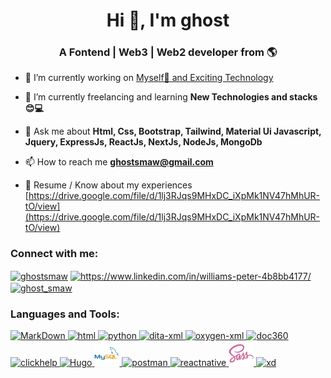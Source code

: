 

<!--
**Ghostsmaw/ghostsmaw** is a ✨ _special_ ✨ repository because its `README.md` (this file) appears on your GitHub profile.

Here are some ideas to get you started:

- 🔭 I’m currently working on ...
- 🌱 I’m currently learning ...
- 👯 I’m looking to collaborate on ...
- 🤔 I’m looking for help with ...
- 💬 Ask me about ...
- 📫 How to reach me: ...
- 😄 Pronouns: ...
- ⚡ Fun fact: ...


<table>
<tr>
  <td valign="center">
    🎓 I am graduate in **Bachelor's in Mathematics**.
    🌱 I am a **Frontend | Web3 Developer** and also currently learning new Technologies **Java**.
    🎯 My Goal is to Contribute to as many **open source project** as possible.
    ✨ I love to **Code**, **Travel New Places**, **Learn** and drink **coffee😄**.
<td >
# this is my daily.dev card, you can edit this accordingly
    <a href="https://app.daily.dev/Astrodevil"><img src="https://api.daily.dev/devcards/81fef2c2311f4739a063dbde61b40fe2.png?r=1fr" width="300" alt="Mr. Ånand's Dev Card"/></a>
  </td>
</tr>
</table>

-->

<h1 align="center">Hi 👋, I'm ghost</h1>
<h3 align="center">A Fontend | Web3 | Web2 developer from 🌎</h3>

- 🔭 I’m currently working on [Myself🧘 and Exciting Technology](#)

- 🌱 I’m currently freelancing and learning **New Technologies and stacks 😊💻**

- 💬 Ask me about **Html, Css, Bootstrap, Tailwind, Material Ui Javascript, Jquery, ExpressJs, ReactJs, NextJs, NodeJs, MongoDb**

- 📫 How to reach me **ghostsmaw@gmail.com**

- 📄 Resume / Know about my experiences [https://drive.google.com/file/d/1lj3RJqs9MHxDC_iXpMk1NV47hMhUR-tO/view](https://drive.google.com/file/d/1lj3RJqs9MHxDC_iXpMk1NV47hMhUR-tO/view)

<h3 align="left">Connect with me:</h3>
<p align="left">
<a href="https://twitter.com/ghostsmaw" target="blank"><img align="center" src="https://raw.githubusercontent.com/rahuldkjain/github-profile-readme-generator/master/src/images/icons/Social/twitter.svg" alt="ghostsmaw" height="30" width="40" /></a>
<a href="https://linkedin.com/in/https://www.linkedin.com/in/williams-peter-4b8bb4177/" target="blank"><img align="center" src="https://raw.githubusercontent.com/rahuldkjain/github-profile-readme-generator/master/src/images/icons/Social/linked-in-alt.svg" alt="https://www.linkedin.com/in/williams-peter-4b8bb4177/" height="30" width="40" /></a>
<a href="https://instagram.com/ghost_smaw" target="blank"><img align="center" src="https://raw.githubusercontent.com/rahuldkjain/github-profile-readme-generator/master/src/images/icons/Social/instagram.svg" alt="ghost_smaw" height="30" width="40" /></a>
</p>

<h3 align="left">Languages and Tools:</h3>
<p align="left"> <a href="#" target="_blank" rel="noreferrer"> <img src="https://imgs.search.brave.com/iy4GL6iCws-bxqeCK-aA0GkZUgkqT_d0dFaYd9Au3r8/rs:fit:1200:1024:1/g:ce/aHR0cHM6Ly93d3cu/ZnVsbHN0YWNrcHl0/aG9uLmNvbS9pbWcv/bG9nb3MvbWFya2Rv/d24ucG5n" alt="MarkDown" width="40" height="40"/> </a> <a href="#" target="_blank" rel="noreferrer"> <img src="https://imgs.search.brave.com/gP9iim-bDNlUT8XM9jy9NUDD2vq6mOCZMmLTwt_x8MQ/rs:fit:512:512:1/g:ce/aHR0cHM6Ly9sb2dv/ZGl4LmNvbS9sb2dv/LzQ3MDMyMi5wbmc" alt="html" width="40" height="40"/> </a>    <a href="#" target="_blank" rel="noreferrer"> <img src="https://imgs.search.brave.com/eOvh8a5-I3AnoG69NqhawAMgBaFLYVTzE9cw3yRRrJ0/rs:fit:1200:1200:1/g:ce/aHR0cHM6Ly91cGxv/YWQud2lraW1lZGlh/Lm9yZy93aWtpcGVk/aWEvY29tbW9ucy90/aHVtYi9jL2MzL1B5/dGhvbi1sb2dvLW5v/dGV4dC5zdmcvMTIw/MHB4LVB5dGhvbi1s/b2dvLW5vdGV4dC5z/dmcucG5n" alt="python" width="40" height="40"/> </a> <a href="#" target="_blank" rel="noreferrer"> <img src="https://imgs.search.brave.com/6z2vV2WHedClqjAaI_b5n09iTE9azcttIEx1axIydlI/rs:fit:555:227:1/g:ce/aHR0cHM6Ly9wcm9u/b3ZpeC5jb20vc2l0/ZXMvZGVmYXVsdC9m/aWxlcy9zdHlsZXMv/NTU1X2hhbGZfY29u/dGVudC9wdWJsaWMv/ZGl0YS1sb2dvLTEu/cG5nP2l0b2s9aV91/Y0Q2cC0" alt="dita-xml" width="40" height="40"/> </a>   <a href="#" target="_blank" rel="noreferrer"> <img src="https://imgs.search.brave.com/iTGVz7LA6VToolGAvv58YR6IZIbEay0MnaQAa5UoJGA/rs:fit:300:300:1/g:ce/aHR0cHM6Ly93d3cu/ZXNvZnRuZXIuY29t/L3dwLWNvbnRlbnQv/dXBsb2Fkcy8yMDIw/LzA0L094eWdlbi1Y/TUwtRWRpdG9yLUxv/Z28tMzAweDMwMC5q/cGc" alt="oxygen-xml" width="40" height="40"/> </a>  <a href="#" target="_blank" rel="noreferrer"> <img src="https://cdn.document360.io/logo/860f9f88-412e-4570-8222-d5bf2f4b7dd1/4930da6bd5244c42809ddf86ac076a0b-logo-new-homepage.svg" alt="doc360" width="40" height="40"/> </a>   <a href="#" target="_blank" rel="noreferrer"> <img src="https://imgs.search.brave.com/XmFW7nc_xAwcC4fPSzf-wLl9VTVfRpnnYq3BpznaCdI/rs:fit:800:600:1/g:ce/aHR0cHM6Ly9jZG4u/d2FyZWJ1eS5jb20v/aW1hZ2VzL3dhcmVi/dXkvMS9QTFBfMjg1/WDM4MC81OTgzNi5q/cGc" alt="clickhelp" width="40" height="40"/> </a> <a href="#" target="_blank" rel="noreferrer"> <img src="https://imgs.search.brave.com/X0waKO8RrNzWqXCvhy7Kw8QLYYTQOJGdj2QRlaoqS-g/rs:fit:706:706:1/g:ce/aHR0cHM6Ly9za3ls/aWdodGRlc2lnbnMu/Y2EvaW1hZ2VzL3Nl/cnZpY2VzL2h1Z28t/bG9nby5wbmc" alt="Hugo" width="40" height="40"/> </a> <a href="https://www.mysql.com/" target="_blank" rel="noreferrer"> <img src="https://raw.githubusercontent.com/devicons/devicon/master/icons/mysql/mysql-original-wordmark.svg" alt="mysql" width="40" height="40"/> </a>    <a href="https://postman.com" target="_blank" rel="noreferrer"> <img src="https://www.vectorlogo.zone/logos/getpostman/getpostman-icon.svg" alt="postman" width="40" height="40"/> </a> <a href="https://reactnative.dev/" target="_blank" rel="noreferrer"> <img src="https://reactnative.dev/img/header_logo.svg" alt="reactnative" width="40" height="40"/> </a> <a href="https://sass-lang.com" target="_blank" rel="noreferrer"> <img src="https://raw.githubusercontent.com/devicons/devicon/master/icons/sass/sass-original.svg" alt="sass" width="40" height="40"/> </a> <a href="https://www.adobe.com/products/xd.html" target="_blank" rel="noreferrer"> <img src="https://cdn.worldvectorlogo.com/logos/adobe-xd.svg" alt="xd" width="40" height="40"/> </a> </p>

